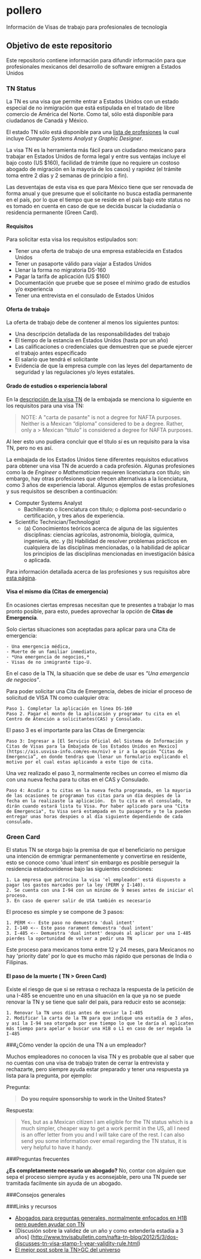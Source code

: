# pollero
Información de Visas de trabajo para profesionales de tecnología

## Objetivo de este repositorio

Este repositorio contiene información para difundir información para que profesionales mexicanos del desarrollo de software emigren a Estados Unidos

### TN Status

La TN es una visa que permite entrar a Estados Unidos con un estado especial de no inmigración que está estipulada en el tratado de libre comercio de América del Norte. Como tal, sólo está disponible para ciudadanos de Canadá y México.

El estado TN sólo está disponible para una [lista de profesiones](http://www.nafsa.org/_/file/_/amresource/8cfr2146.htm) la cual incluye _Computer Systems Analyst_ y _Graphic Designer_.

La visa TN es la herramienta más fácil para un ciudadano mexicano para trabajar en Estados Unidos de forma legal y entre sus ventajas incluye el bajo costo (US $160), facilidad de trámite (que no requiere un costoso abogado de migración en la mayoría de los casos) y rapidez (el trámite toma entre 2 días y 2 semanas de principio a fin).

Las desventajas de esta visa es que para México tiene que ser renovada de forma anual y que presume que el solicitante no busca estadía permanente en el país, por lo que el tiempo que se reside en el país bajo este status no es tomado en cuenta en caso de que se decida buscar la ciudadanía o residencia permanente (Green Card).

#### Requisitos

Para solicitar esta visa los requisitos estipulados son:

* Tener una oferta de trabajo de una empresa establecida en Estados Unidos
* Tener un pasaporte válido para viajar a Estados Unidos
* Llenar la forma no migratoria DS-160
* Pagar la tarifa de aplicación (US $160)
* Documentación que pruebe que se posee el mínimo grado de estudios y/o experiencia
* Tener una entrevista en el consulado de Estados Unidos

#### Oferta de trabajo

La oferta de trabajo debe de contener al menos los siguientes puntos:

* Una descripción detallada de las responsabilidades del trabajo
* El tiempo de la estancia en Estados Unidos (hasta por un año)
* Las calificaciones o credenciales que demuestren que se puede ejercer el trabajo antes especificado
* El salario que tendrá el solicitante
* Evidencia de que la empresa cumple con las leyes del departamento de seguridad y las regulaciones y/o leyes estatales.

#### Grado de estudios o experiencia laboral

En la [descripción de la visa TN](http://mexico.usembassy.gov/visas/non-immigrant-visas/visa-categories/nafta-visas-tn.html) de la embajada se menciona lo siguiente en los requisitos para una visa TN:

 > NOTE:  A "carta de pasante" is not a degree for NAFTA purposes.  Neither is a Mexican “diploma” considered to be a degree.  Rather, only a > Mexican “titulo” is considered a degree for NAFTA purposes.

 Al leer esto uno pudiera concluir que el título *si* es un requisito para la visa TN, pero no es así.

 La embajada de los Estados Unidos tiene diferentes requisitos educativos para obtener una visa TN de acuerdo a cada profesión. Algunas profesiones como la de  *Engineer* o *Mathematician* requieren licenciatura con título; sin embargo, hay otras profesiones que ofrecen alternativas a la licenciatura, como 3 años de experiencia laboral. Algunos ejemplos de estas profesiones y sus requisitos se describen a continuación:  

 * Computer Systems Analyst
     * Bachillerato o licenciatura con título; o diploma post-secundario o certificación, y tres años de experiencia.  
 * Scientific Technician/Technologist
     * (a) Conocimientos teóricos acerca de alguna de las siguientes disciplinas: ciencias agrícolas, astronomía, biología, química, ingeniería, etc. y (b) Habilidad de resolver problemas prácticos en cualquiera de las disciplinas mencionadas, o la habilidad de aplicar los principios de las disciplinas mencionadas en investigación básica o aplicada.

 Para información detallada acerca de las profesiones y sus requisitos abre [esta página](http://www.sice.oas.org/trade/nafta/chap-162.asp).

#### Visa el mismo día (Citas de emergencia)

  En ocasiones ciertas empresas necesitan que te presentes a trabajar lo mas pronto posible, para esto, puedes aprovechar la opción de **Citas de Emergencia**.

  Solo ciertas situaciones son aceptadas para aplicar para una Cita de emergencia:

    - Una emergencia médica,
    - Muerte de un familiar inmediato,
    - *Una emergencia de negocios,*
    - Visas de no inmigrante tipo-U.

  En el caso de la TN, la situación que se debe de usar es *"Una emergencia de negocios"*.

  Para poder solicitar una Cita de Emergencia, debes de iniciar el proceso de solicitud de VISA TN como cualquier otra:

    Paso 1. Completar la aplicación en línea DS-160
    Paso 2. Pagar el monto de la aplicación y programar tu cita en el Centro de Atención a solicitantes(CAS) y Consulado.

  El paso 3 es el importante para las Citas de Emergencia:

    Paso 3: Ingresar a [El Servicio Oficial del Sistema de Información y Citas de Visas para la Embajada de los Estados Unidos en Mexico](https://ais.usvisa-info.com/es-mx/niv) e ir a la opción “Citas de Emergencia”, en donde tendras que llenar un formulario explicando el motivo por el cual estas aplicando a este tipo de cita.

  Una vez realizado el paso 3, normalmente recibes un correo el mismo día con una nueva fecha para tu citas en el CAS y Consulado.

    Paso 4: Acudir a tu citas en la nueva fecha programada, en la mayoria de las ocasiones te programan tus citas para un día despúes de la fecha en la realizaste la aplicación.  En tu cita en el consulado, te dirán cuando estará lista tu Visa. Por haber aplicado para una "Cita de Emergencia", tu Visa será estampada en tu pasaporte y te la pueden entregar unas horas despúes o al día siguiente dependiendo de cada consulado.

### Green Card

  El status TN se otorga bajo la premisa de que el beneficiario no persigue una intención de emmigrar permanentemente y convertirse en residente, esto se conoce como 'dual intent' sin embargo es posible perseguir la residencia estadounidense bajo las siguientes condiciones:

    1. La empresa que patrocina la visa 'el empleador' está dispuesto a pagar los gastos marcados por la ley (PERM y I-140).
    2. Se cuenta con una I-94 con un minimo de 9 meses antes de iniciar el proceso.
    3. En caso de querer salir de USA también es necesario

  El proceso es simple y se compone de 3 pasos:

    1. PERM <-- Este paso no demuestra 'dual intent'
    2. I-140 <-- Este paso rarament demuestra 'dual intent'
    3. I-485 <-- Demuestra 'dual intent' después al aplicar por una I-485
    pierdes la oportunidad de volver a pedir una TN

  Este proceso para mexicanos toma entre 12 y 24 meses, para Mexicanos no hay 'priority date' por lo que es mucho más rápido que personas de India o Filipinas.

#### El paso de la muerte ( TN > Green Card)

Existe el riesgo de que si se retrasa o rechaza la respuesta de la petición de una I-485 se encuentre uno en una situación en la que ya no se puede renovar la TN y se tiene que salir del país, para reducir esto se aconseja:

    1. Renovar la TN unos días antes de enviar la I-485
    2. Modificar la carta de la TN para que indique una estadía de 3 años, y así la I-94 sea otorgada por ese tiempo lo que le daría al aplicaten más tiempo para apelar o buscar una H1B o L1 en caso de ser negada la I-485

###¿Cómo vender la opción de una TN a un empleador?

Muchos empleadores no conocen la visa TN y es probable que al saber que no cuentas con una visa de trabajo traten de cerrar la entrevista y rechazarte, pero siempre ayuda estar preparado y tener una respuesta ya lista para la pregunta, por ejemplo:

Pregunta:
>**Do you require sponsorship to work in the United States?**

Respuesta:
>Yes, but as a Mexican citizen I am eligible for the TN status which is a much simpler, cheaper way to get a work permit in the US, all I need is an offer letter from you and I will take care of the rest. I can also send you some information over email regarding the TN status, it is very helpful to have it handy.

###Preguntas frecuentes

**¿Es completamente necesario un abogado?**
No, contar con alguien que sepa el proceso siempre ayuda y es aconsejable, pero una TN puede ser tramitada facilmente sin ayuda de un abogado.


###Consejos generales

###Links y recursos
- [Abogados para preguntas generales, normalmente enfocados en H1B pero pueden ayudar con TN](immigration.com)
- [Discusión sobre la validez de un año y como extenderla estadía a 3 años] (http://www.tnvisabulletin.com/nafta-tn-blog/2012/5/3/dos-discusses-tn-visa-stamp-1-year-validity-rule.html)
- [El mejor post sobre la TN>GC del universo](http://forums.immigration.com/showthread.php?152852-I-am-no-longer-Curious!!!-I-am-APPPPPRRRROOOOOVEEEDD!!!!!!!&p=984692#post984692)

